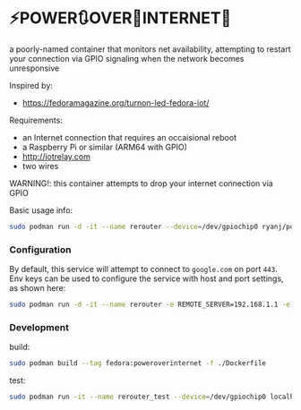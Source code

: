 # ⚡POWER🔃OVER📶INTERNET🔌

a poorly-named container that monitors net availability, attempting to restart your connection via GPIO signaling when the network becomes unresponsive

Inspired by:

 * https://fedoramagazine.org/turnon-led-fedora-iot/

Requirements:

 * an Internet connection that requires an occaisional reboot
 * a Raspberry Pi or similar (ARM64 with GPIO)
 * http://iotrelay.com
 * two wires

WARNING!: this container attempts to drop your internet connection via GPIO

Basic usage info:

```bash
sudo podman run -d -it --name rerouter --device=/dev/gpiochip0 ryanj/poweroverinternet:v1
```

### Configuration

By default, this service will attempt to connect to `google.com` on port `443`.  Env keys can be used to configure the service with host and port settings, as shown here:

```bash
sudo podman run -d -it --name rerouter -e REMOTE_SERVER=192.168.1.1 -e REMOTE_PORT=80 -e DEBUG_OUT=enabled --device=/dev/gpiochip0 ryanj/poweroverinternet:v1
```

### Development

build:

```bash
sudo podman build --tag fedora:poweroverinternet -f ./Dockerfile
```

test:

```bash
sudo podman run -it --name rerouter_test --device=/dev/gpiochip0 localhost/fedora:poweroverinternet
```
